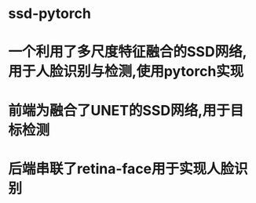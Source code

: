 # ssd-pytorch
# 一个利用了多尺度特征融合的SSD网络,用于人脸识别与检测,使用pytorch实现
# 前端为融合了UNET的SSD网络,用于目标检测
# 后端串联了retina-face用于实现人脸识别
